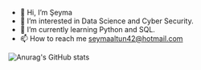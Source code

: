 - 👋 Hi, I’m Şeyma
- 👀 I’m interested in Data Science and Cyber Security. 
- 🌱 I’m currently learning Python and SQL.
- 📫 How to reach me seymaaltun42@hotmail.com

![Anurag's GitHub stats](https://github-readme-stats.vercel.app/api?username=sseymaaltun&theme=algolia&show_icons=true)

<!---
sseymaaltun/sseymaaltun is a ✨ special ✨ repository because its `README.md` (this file) appears on your GitHub profile.
You can click the Preview link to take a look at your changes.
--->
